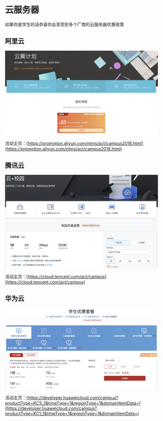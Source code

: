 # 云服务器

如果你是学生的话恭喜你会享受到多个厂商的云服务器优惠政策

## 阿里云

![](../.gitbook/assets/image%20%283%29.png)

活动主页：[https://promotion.aliyun.com/ntms/act/campus2018.html](https://promotion.aliyun.com/ntms/act/campus2018.html)

## 腾讯云

![](../.gitbook/assets/image%20%282%29.png)

活动主页：[https://cloud.tencent.com/act/campus](https://cloud.tencent.com/act/campus)

## 华为云

![](../.gitbook/assets/image%20%281%29.png)

活动主页：[https://developer.huaweicloud.com/campus?productType=KC1\_1&timeType=1&regionType=1&domainItemData=](https://developer.huaweicloud.com/campus?productType=KC1_1&timeType=1&regionType=1&domainItemData=)

